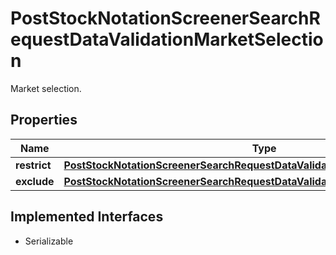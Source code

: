 

# PostStockNotationScreenerSearchRequestDataValidationMarketSelection

Market selection.

## Properties

Name | Type | Description | Notes
------------ | ------------- | ------------- | -------------
**restrict** | [**PostStockNotationScreenerSearchRequestDataValidationMarketSelectionRestrict**](PostStockNotationScreenerSearchRequestDataValidationMarketSelectionRestrict.md) |  |  [optional]
**exclude** | [**PostStockNotationScreenerSearchRequestDataValidationMarketSelectionExclude**](PostStockNotationScreenerSearchRequestDataValidationMarketSelectionExclude.md) |  |  [optional]


## Implemented Interfaces

* Serializable


